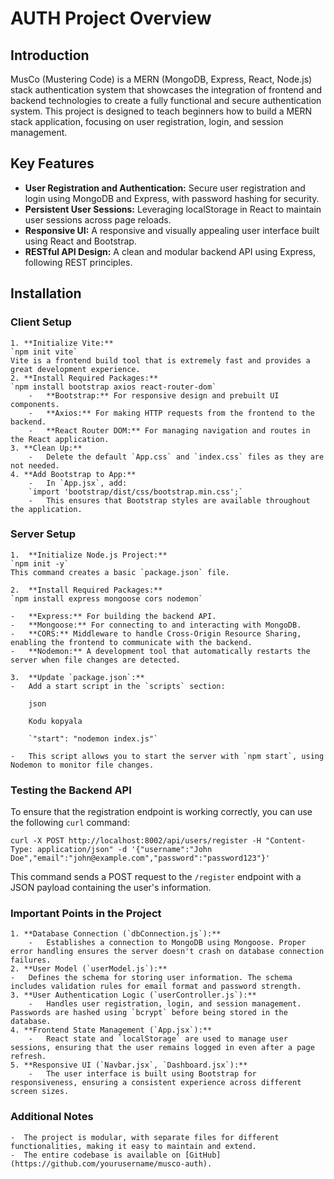 # AUTH Project Overview

## Introduction

MusCo (Mustering Code) is a MERN (MongoDB, Express, React, Node.js) stack authentication system that showcases the integration of frontend and backend technologies to create a fully functional and secure authentication system. This project is designed to teach beginners how to build a MERN stack application, focusing on user registration, login, and session management.

## Key Features

- **User Registration and Authentication:** Secure user registration and login using MongoDB and Express, with password hashing for security.
- **Persistent User Sessions:** Leveraging localStorage in React to maintain user sessions across page reloads.
- **Responsive UI:** A responsive and visually appealing user interface built using React and Bootstrap.
- **RESTful API Design:** A clean and modular backend API using Express, following REST principles.

## Installation

### Client Setup

    1. **Initialize Vite:**
    `npm init vite`
    Vite is a frontend build tool that is extremely fast and provides a great development experience.
    2. **Install Required Packages:**
    `npm install bootstrap axios react-router-dom`
        -   **Bootstrap:** For responsive design and prebuilt UI components.
        -   **Axios:** For making HTTP requests from the frontend to the backend.
        -   **React Router DOM:** For managing navigation and routes in the React application.
    3. **Clean Up:**
        -   Delete the default `App.css` and `index.css` files as they are not needed.
    4. **Add Bootstrap to App:**
        -   In `App.jsx`, add:
        `import 'bootstrap/dist/css/bootstrap.min.css';`
        -   This ensures that Bootstrap styles are available throughout the application.

### Server Setup

    1.  **Initialize Node.js Project:**
    `npm init -y`
    This command creates a basic `package.json` file.

    2.  **Install Required Packages:**
    `npm install express mongoose cors nodemon`

    -   **Express:** For building the backend API.
    -   **Mongoose:** For connecting to and interacting with MongoDB.
    -   **CORS:** Middleware to handle Cross-Origin Resource Sharing, enabling the frontend to communicate with the backend.
    -   **Nodemon:** A development tool that automatically restarts the server when file changes are detected.

    3.  **Update `package.json`:**
    -   Add a start script in the `scripts` section:

        json

        Kodu kopyala

        `"start": "nodemon index.js"`

    -   This script allows you to start the server with `npm start`, using Nodemon to monitor file changes.

### Testing the Backend API

To ensure that the registration endpoint is working correctly, you can use the following `curl` command:

`curl -X POST http://localhost:8002/api/users/register -H "Content-Type: application/json" -d '{"username":"John Doe","email":"john@example.com","password":"password123"}'`

This command sends a POST request to the `/register` endpoint with a JSON payload containing the user's information.

### Important Points in the Project

    1. **Database Connection (`dbConnection.js`):**
        -   Establishes a connection to MongoDB using Mongoose. Proper error handling ensures the server doesn't crash on database connection failures.
    2. **User Model (`userModel.js`):**
    -   Defines the schema for storing user information. The schema includes validation rules for email format and password strength.
    3. **User Authentication Logic (`userController.js`):**
        -   Handles user registration, login, and session management. Passwords are hashed using `bcrypt` before being stored in the database.
    4. **Frontend State Management (`App.jsx`):**
        -   React state and `localStorage` are used to manage user sessions, ensuring that the user remains logged in even after a page refresh.
    5. **Responsive UI (`Navbar.jsx`, `Dashboard.jsx`):**
        -   The user interface is built using Bootstrap for responsiveness, ensuring a consistent experience across different screen sizes.

### Additional Notes

    -  The project is modular, with separate files for different functionalities, making it easy to maintain and extend.
    -  The entire codebase is available on [GitHub](https://github.com/yourusername/musco-auth).
